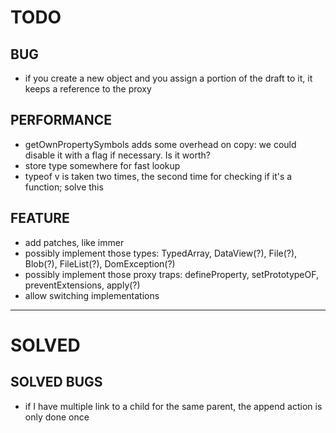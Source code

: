 # TODO

## BUG
- if you create a new object and you assign a portion of the draft to it, it keeps a reference to the proxy

## PERFORMANCE
- getOwnPropertySymbols adds some overhead on copy: we could disable it with a flag if necessary. Is it worth?
- store type somewhere for fast lookup
- typeof v is taken two times, the second time for checking if it's a function; solve this

## FEATURE
- add patches, like immer
- possibly implement those types: TypedArray, DataView(?), File(?), Blob(?), FileList(?), DomException(?)
- possibly implement those proxy traps: defineProperty, setPrototypeOF, preventExtensions, apply(?)
- allow switching implementations

--------------------------------------------------------------------------------------------------------------

# SOLVED

## SOLVED BUGS
- if I have multiple link to a child for the same parent, the append action is only done once


